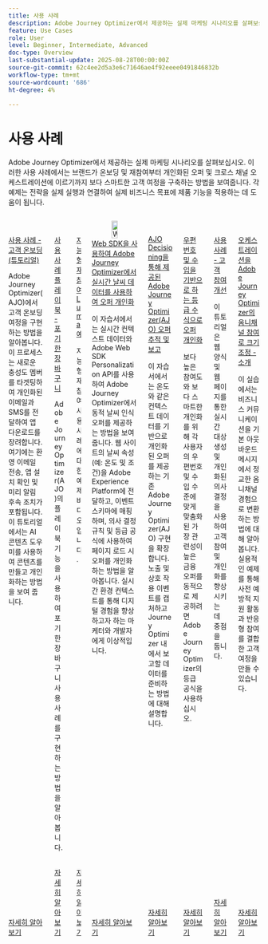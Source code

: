 ```yaml
---
title: 사용 사례
description: Adobe Journey Optimizer에서 제공하는 실제 마케팅 시나리오를 살펴보십시오. 이러한 사용 사례에서는 브랜드가 온보딩 및 재참여부터 개인화된 오퍼 및 크로스 채널 오케스트레이션에 이르기까지 보다 스마트한 고객 여정을 구축하는 방법을 보여줍니다. 각 예제는 전략을 실제 실행과 연결하여 실제 비즈니스 목표에 제품 기능을 적용하는 데 도움이 됩니다.
feature: Use Cases
role: User
level: Beginner, Intermediate, Advanced
doc-type: Overview
last-substantial-update: 2025-08-28T00:00:00Z
source-git-commit: 62c4ee2d5a3e6c71646ae4f92eeee0491846832b
workflow-type: tm+mt
source-wordcount: '686'
ht-degree: 4%

---
```



# 사용 사례

Adobe Journey Optimizer에서 제공하는 실제 마케팅 시나리오를 살펴보십시오. 이러한 사용 사례에서는 브랜드가 온보딩 및 재참여부터 개인화된 오퍼 및 크로스 채널 오케스트레이션에 이르기까지 보다 스마트한 고객 여정을 구축하는 방법을 보여줍니다. 각 예제는 전략을 실제 실행과 연결하여 실제 비즈니스 목표에 제품 기능을 적용하는 데 도움이 됩니다.

<!-- CARDS
* https://experienceleague.adobe.com/ko/docs/journey-optimizer-learn/tutorials/use-cases/customer-onboarding
* https://experienceleague.adobe.com/ko/docs/journey-optimizer-learn/tutorials/use-cases/abandoned-cart
* https://experienceleague.adobe.com/ko/docs/experience-platform/rtcdp/use-cases/personalization-insights-engagement/use-cases-luma
* https://experienceleague.adobe.com/ko/docs/journey-optimizer-learn/personalizing-offers-with-real-time-weather-data/introduction
* https://experienceleague.adobe.com/ko/docs/journey-optimizer-learn/reporting-on-ajo-od/introduction
* https://experienceleague.adobe.com/ko/docs/journey-optimizer-learn/personalizing-offers-with-ranking-formulas-based-on-user-zip-code-and-income/introduction
* https://experienceleague.adobe.com/ko/docs/journey-optimizer-learn/tutorials/use-cases/enhance-customer-engagement
* https://experienceleague.adobe.com/ko/docs/journey-optimizer-learn/scaling-orchestration-to-omnichannel-engagement/introduction
-->
<!-- START CARDS HTML - DO NOT MODIFY BY HAND -->
<div class="columns">
    <div class="column is-half-tablet is-half-desktop is-one-third-widescreen" aria-label="Use Case - Customer Onboarding (Tutorial)">
        <div class="card" style="height: 100%; display: flex; flex-direction: column; height: 100%;">
            <div class="card-image">
                <figure class="image x-is-16by9">
                    <a href="https://experienceleague.adobe.com/ko/docs/journey-optimizer-learn/tutorials/use-cases/customer-onboarding" title="사용 사례 - 고객 온보딩(튜토리얼)" target="_blank" rel="referrer">
                        <img class="is-bordered-r-small" src="https://video.tv.adobe.com/v/3440657/?format=jpeg&nocache=1756417587791&captions=kor" alt="사용 사례 - 고객 온보딩(튜토리얼)"
                             style="width: 100%; aspect-ratio: 16 / 9; object-fit: cover; overflow: hidden; display: block; margin: auto;">
                    </a>
                </figure>
            </div>
            <div class="card-content is-padded-small" style="display: flex; flex-direction: column; flex-grow: 1; justify-content: space-between;">
                <div class="top-card-content">
                    <p class="headline is-size-6 has-text-weight-bold">
                        <a href="https://experienceleague.adobe.com/ko/docs/journey-optimizer-learn/tutorials/use-cases/customer-onboarding" target="_blank" rel="referrer" title="사용 사례 - 고객 온보딩(튜토리얼)">사용 사례 - 고객 온보딩(튜토리얼)</a>
                    </p>
                    <p class="is-size-6">Adobe Journey Optimizer(AJO)에서 고객 온보딩 여정을 구현하는 방법을 알아봅니다​.이 프로세스는 새로운 충성도 멤버를 타겟팅하여 개인화된 이메일과 SMS를 전달하여 앱 다운로드를 장려합니다. ​여기에는 환영 이메일 전송, 앱 설치 확인 및 미리 알림 후속 조치가 포함됩니다. ​이 튜토리얼에서는 AI 콘텐츠 도우미를 사용하여 콘텐츠를 만들고 개인화하는 방법을 보여 줍니다.</p>
                </div>
                <a href="https://experienceleague.adobe.com/ko/docs/journey-optimizer-learn/tutorials/use-cases/customer-onboarding" target="_blank" rel="referrer" class="spectrum-Button spectrum-Button--outline spectrum-Button--primary spectrum-Button--sizeM" style="align-self: flex-start; margin-top: 1rem;">
                    <span class="spectrum-Button-label has-no-wrap has-text-weight-bold">자세히 알아보기</span>
                </a>
            </div>
        </div>
    </div>
    <div class="column is-half-tablet is-half-desktop is-one-third-widescreen" aria-label="Use Case Playbook - Abandoned shopping cart">
        <div class="card" style="height: 100%; display: flex; flex-direction: column; height: 100%;">
            <div class="card-image">
                <figure class="image x-is-16by9">
                    <a href="https://experienceleague.adobe.com/ko/docs/journey-optimizer-learn/tutorials/use-cases/abandoned-cart" title="사용 사례 플레이북 - 포기한 장바구니" target="_blank" rel="referrer">
                        <img class="is-bordered-r-small" src="https://video.tv.adobe.com/v/3443971/?format=jpeg&nocache=1756417587818&captions=kor" alt="사용 사례 플레이북 - 포기한 장바구니"
                             style="width: 100%; aspect-ratio: 16 / 9; object-fit: cover; overflow: hidden; display: block; margin: auto;">
                    </a>
                </figure>
            </div>
            <div class="card-content is-padded-small" style="display: flex; flex-direction: column; flex-grow: 1; justify-content: space-between;">
                <div class="top-card-content">
                    <p class="headline is-size-6 has-text-weight-bold">
                        <a href="https://experienceleague.adobe.com/ko/docs/journey-optimizer-learn/tutorials/use-cases/abandoned-cart" target="_blank" rel="referrer" title="사용 사례 플레이북 - 포기한 장바구니">사용 사례 플레이북 - 포기한 장바구니</a>
                    </p>
                    <p class="is-size-6">Adobe Journey Optimizer(AJO)의 플레이북 기능을 사용하여 포기한 장바구니 사용 사례를 구현하는 방법을 알아봅니다.</p>
                </div>
                <a href="https://experienceleague.adobe.com/ko/docs/journey-optimizer-learn/tutorials/use-cases/abandoned-cart" target="_blank" rel="referrer" class="spectrum-Button spectrum-Button--outline spectrum-Button--primary spectrum-Button--sizeM" style="align-self: flex-start; margin-top: 1rem;">
                    <span class="spectrum-Button-label has-no-wrap has-text-weight-bold">자세히 알아보기</span>
                </a>
            </div>
        </div>
    </div>
    <div class="column is-half-tablet is-half-desktop is-one-third-widescreen" aria-label="Intelligent Re-engagement Luma examples">
        <div class="card" style="height: 100%; display: flex; flex-direction: column; height: 100%;">
            <div class="card-image">
                <figure class="image x-is-16by9">
                    <a href="https://experienceleague.adobe.com/ko/docs/experience-platform/rtcdp/use-cases/personalization-insights-engagement/use-cases-luma" title="지능형 재참여 Luma 예" target="_blank" rel="referrer">
                        <img class="is-bordered-r-small" src="https://video.tv.adobe.com/v/3454280/?format=jpeg&nocache=1756417587792&captions=kor" alt="지능형 재참여 Luma 예"
                             style="width: 100%; aspect-ratio: 16 / 9; object-fit: cover; overflow: hidden; display: block; margin: auto;">
                    </a>
                </figure>
            </div>
            <div class="card-content is-padded-small" style="display: flex; flex-direction: column; flex-grow: 1; justify-content: space-between;">
                <div class="top-card-content">
                    <p class="headline is-size-6 has-text-weight-bold">
                        <a href="https://experienceleague.adobe.com/ko/docs/experience-platform/rtcdp/use-cases/personalization-insights-engagement/use-cases-luma" target="_blank" rel="referrer" title="지능형 재참여 Luma 예">지능형 재참여 Luma 예</a>
                    </p>
                    <p class="is-size-6">지능형 재참여 사용 사례에 대한 예제 비디오입니다.</p>
                </div>
                <a href="https://experienceleague.adobe.com/ko/docs/experience-platform/rtcdp/use-cases/personalization-insights-engagement/use-cases-luma" target="_blank" rel="referrer" class="spectrum-Button spectrum-Button--outline spectrum-Button--primary spectrum-Button--sizeM" style="align-self: flex-start; margin-top: 1rem;">
                    <span class="spectrum-Button-label has-no-wrap has-text-weight-bold">자세히 알아보기</span>
                </a>
            </div>
        </div>
    </div>
    <div class="column is-half-tablet is-half-desktop is-one-third-widescreen" aria-label="Personalizing Offers with Real-Time Weather Data in Adobe Journey Optimizer using Web SDK">
        <div class="card" style="height: 100%; display: flex; flex-direction: column; height: 100%;">
            <div class="card-image">
                <figure class="image x-is-16by9">
                    <a href="https://experienceleague.adobe.com/ko/docs/journey-optimizer-learn/personalizing-offers-with-real-time-weather-data/introduction" title="Web SDK을 사용하여 Adobe Journey Optimizer에서 실시간 날씨 데이터로 오퍼 개인화" target="_blank" rel="referrer">
                        <img class="is-bordered-r-small" src="https://experienceleague.adobe.com/ko/docs/journey-optimizer-learn/personalizing-offers-with-real-time-weather-data/introduction./media_11e634b7fcda118d76753129e5511697a1e5145de.png?width=400&format=png&optimize=medium" alt="Web SDK을 사용하여 Adobe Journey Optimizer에서 실시간 날씨 데이터로 오퍼 개인화"
                             style="width: 100%; aspect-ratio: 16 / 9; object-fit: cover; overflow: hidden; display: block; margin: auto;">
                    </a>
                </figure>
            </div>
            <div class="card-content is-padded-small" style="display: flex; flex-direction: column; flex-grow: 1; justify-content: space-between;">
                <div class="top-card-content">
                    <p class="headline is-size-6 has-text-weight-bold">
                        <a href="https://experienceleague.adobe.com/ko/docs/journey-optimizer-learn/personalizing-offers-with-real-time-weather-data/introduction" target="_blank" rel="referrer" title="Web SDK을 사용하여 Adobe Journey Optimizer에서 실시간 날씨 데이터로 오퍼 개인화">Web SDK을 사용하여 Adobe Journey Optimizer에서 실시간 날씨 데이터를 사용하여 오퍼 개인화</a>
                    </p>
                    <p class="is-size-6">이 자습서에서는 실시간 컨텍스트 데이터와 Adobe Web SDK Personalization API를 사용하여 Adobe Journey Optimizer에서 동적 날씨 인식 오퍼를 제공하는 방법을 보여줍니다. 웹 사이트의 날씨 속성(예: 온도 및 조건)을 Adobe Experience Platform에 전달하고, 이벤트 스키마에 매핑하며, 의사 결정 규칙 및 등급 공식에 사용하여 페이지 로드 시 오퍼를 개인화하는 방법을 알아봅니다. 실시간 환경 컨텍스트를 통해 디지털 경험을 향상하고자 하는 마케터와 개발자에게 이상적입니다.</p>
                </div>
                <a href="https://experienceleague.adobe.com/ko/docs/journey-optimizer-learn/personalizing-offers-with-real-time-weather-data/introduction" target="_blank" rel="referrer" class="spectrum-Button spectrum-Button--outline spectrum-Button--primary spectrum-Button--sizeM" style="align-self: flex-start; margin-top: 1rem;">
                    <span class="spectrum-Button-label has-no-wrap has-text-weight-bold">자세히 알아보기</span>
                </a>
            </div>
        </div>
    </div>
    <div class="column is-half-tablet is-half-desktop is-one-third-widescreen" aria-label="Track and Report Adobe Journey Optimizer (AJO) Offers delivered via AJO Decisioning">
        <div class="card" style="height: 100%; display: flex; flex-direction: column; height: 100%;">
            <div class="card-image">
                <figure class="image x-is-16by9">
                    <a href="https://experienceleague.adobe.com/ko/docs/journey-optimizer-learn/reporting-on-ajo-od/introduction" title="AJO Decisioning을 통해 제공된 Adobe Journey Optimizer(AJO) 오퍼 추적 및 보고" target="_blank" rel="referrer">
                        <img class="is-bordered-r-small" src="https://experienceleague.adobe.com/ko/docs/journey-optimizer-learn/reporting-on-ajo-od/introduction./media_1fb3a58c60be3873b773f9ba694350319c4b8dc4f.png?width=400&format=png&optimize=medium" alt="AJO Decisioning을 통해 제공된 Adobe Journey Optimizer(AJO) 오퍼 추적 및 보고"
                             style="width: 100%; aspect-ratio: 16 / 9; object-fit: cover; overflow: hidden; display: block; margin: auto;">
                    </a>
                </figure>
            </div>
            <div class="card-content is-padded-small" style="display: flex; flex-direction: column; flex-grow: 1; justify-content: space-between;">
                <div class="top-card-content">
                    <p class="headline is-size-6 has-text-weight-bold">
                        <a href="https://experienceleague.adobe.com/ko/docs/journey-optimizer-learn/reporting-on-ajo-od/introduction" target="_blank" rel="referrer" title="AJO Decisioning을 통해 제공된 Adobe Journey Optimizer(AJO) 오퍼 추적 및 보고">AJO Decisioning을 통해 제공된 Adobe Journey Optimizer(AJO) 오퍼 추적 및 보고</a>
                    </p>
                    <p class="is-size-6">이 자습서에서는 온도와 같은 컨텍스트 데이터를 기반으로 개인화된 오퍼를 제공하는 기존 Adobe Journey Optimizer(AJO) 구현을 확장합니다. 노출 및 상호 작용 이벤트를 캡처하고 Journey Optimizer 내에서 보고할 데이터를 준비하는 방법에 대해 설명합니다.</p>
                </div>
                <a href="https://experienceleague.adobe.com/ko/docs/journey-optimizer-learn/reporting-on-ajo-od/introduction" target="_blank" rel="referrer" class="spectrum-Button spectrum-Button--outline spectrum-Button--primary spectrum-Button--sizeM" style="align-self: flex-start; margin-top: 1rem;">
                    <span class="spectrum-Button-label has-no-wrap has-text-weight-bold">자세히 알아보기</span>
                </a>
            </div>
        </div>
    </div>
    <div class="column is-half-tablet is-half-desktop is-one-third-widescreen" aria-label="Personalize Offers with Ranking formulas Based on Zip Code and Income">
        <div class="card" style="height: 100%; display: flex; flex-direction: column; height: 100%;">
            <div class="card-image">
                <figure class="image x-is-16by9">
                    <a href="https://experienceleague.adobe.com/ko/docs/journey-optimizer-learn/personalizing-offers-with-ranking-formulas-based-on-user-zip-code-and-income/introduction" title="우편 번호 및 소득을 기반으로 하는 등급 수식으로 오퍼 개인화" target="_blank" rel="referrer">
                        <img class="is-bordered-r-small" src="https://cdn.experienceleague.adobe.com/thumb/exl-cards/tutorial.png" alt="우편 번호 및 소득을 기반으로 하는 등급 수식으로 오퍼 개인화"
                             style="width: 100%; aspect-ratio: 16 / 9; object-fit: cover; overflow: hidden; display: block; margin: auto;">
                    </a>
                </figure>
            </div>
            <div class="card-content is-padded-small" style="display: flex; flex-direction: column; flex-grow: 1; justify-content: space-between;">
                <div class="top-card-content">
                    <p class="headline is-size-6 has-text-weight-bold">
                        <a href="https://experienceleague.adobe.com/ko/docs/journey-optimizer-learn/personalizing-offers-with-ranking-formulas-based-on-user-zip-code-and-income/introduction" target="_blank" rel="referrer" title="우편 번호 및 소득을 기반으로 하는 등급 수식으로 오퍼 개인화">우편 번호 및 수입을 기반으로 하는 등급 수식으로 오퍼 개인화</a>
                    </p>
                    <p class="is-size-6">보다 높은 참여도와 보다 스마트한 개인화를 위해 각 사용자의 우편번호 및 수입 수준에 맞게 맞춤화된 가장 관련성이 높은 금융 오퍼를 동적으로 제공하려면 Adobe Journey Optimizer의 등급 공식을 사용하십시오.</p>
                </div>
                <a href="https://experienceleague.adobe.com/ko/docs/journey-optimizer-learn/personalizing-offers-with-ranking-formulas-based-on-user-zip-code-and-income/introduction" target="_blank" rel="referrer" class="spectrum-Button spectrum-Button--outline spectrum-Button--primary spectrum-Button--sizeM" style="align-self: flex-start; margin-top: 1rem;">
                    <span class="spectrum-Button-label has-no-wrap has-text-weight-bold">자세히 알아보기</span>
                </a>
            </div>
        </div>
    </div>
    <div class="column is-half-tablet is-half-desktop is-one-third-widescreen" aria-label="Use Case - Enhance customer engagement">
        <div class="card" style="height: 100%; display: flex; flex-direction: column; height: 100%;">
            <div class="card-image">
                <figure class="image x-is-16by9">
                    <a href="https://experienceleague.adobe.com/ko/docs/journey-optimizer-learn/tutorials/use-cases/enhance-customer-engagement" title="사용 사례 - 고객 참여 개선" target="_blank" rel="referrer">
                        <img class="is-bordered-r-small" src="https://cdn.experienceleague.adobe.com/thumb/exl-cards/tutorial.png" alt="사용 사례 - 고객 참여 개선"
                             style="width: 100%; aspect-ratio: 16 / 9; object-fit: cover; overflow: hidden; display: block; margin: auto;">
                    </a>
                </figure>
            </div>
            <div class="card-content is-padded-small" style="display: flex; flex-direction: column; flex-grow: 1; justify-content: space-between;">
                <div class="top-card-content">
                    <p class="headline is-size-6 has-text-weight-bold">
                        <a href="https://experienceleague.adobe.com/ko/docs/journey-optimizer-learn/tutorials/use-cases/enhance-customer-engagement" target="_blank" rel="referrer" title="사용 사례 - 고객 참여 개선">사용 사례 - 고객 참여 개선</a>
                    </p>
                    <p class="is-size-6">이 튜토리얼은 웹 양식 및 웹 페이지를 통한 실시간 대상 생성 및 개인화된 의사 결정을 사용하여 고객 참여 및 개인화를 향상시키는 데 중점을 둡니다.</p>
                </div>
                <a href="https://experienceleague.adobe.com/ko/docs/journey-optimizer-learn/tutorials/use-cases/enhance-customer-engagement" target="_blank" rel="referrer" class="spectrum-Button spectrum-Button--outline spectrum-Button--primary spectrum-Button--sizeM" style="align-self: flex-start; margin-top: 1rem;">
                    <span class="spectrum-Button-label has-no-wrap has-text-weight-bold">자세히 알아보기</span>
                </a>
            </div>
        </div>
    </div>
    <div class="column is-half-tablet is-half-desktop is-one-third-widescreen" aria-label="Scaling orchestration to omnichannel engagement in Adobe Journey Optimizer - Introduction">
        <div class="card" style="height: 100%; display: flex; flex-direction: column; height: 100%;">
            <div class="card-image">
                <figure class="image x-is-16by9">
                    <a href="https://experienceleague.adobe.com/ko/docs/journey-optimizer-learn/scaling-orchestration-to-omnichannel-engagement/introduction" title="Adobe Journey Optimizer에서 오케스트레이션을 옴니채널 참여로 확장 - 소개" target="_blank" rel="referrer">
                        <img class="is-bordered-r-small" src="https://video.tv.adobe.com/v/3457828/?format=jpeg&nocache=1756417587802" alt="Adobe Journey Optimizer에서 오케스트레이션을 옴니채널 참여로 확장 - 소개"
                             style="width: 100%; aspect-ratio: 16 / 9; object-fit: cover; overflow: hidden; display: block; margin: auto;">
                    </a>
                </figure>
            </div>
            <div class="card-content is-padded-small" style="display: flex; flex-direction: column; flex-grow: 1; justify-content: space-between;">
                <div class="top-card-content">
                    <p class="headline is-size-6 has-text-weight-bold">
                        <a href="https://experienceleague.adobe.com/ko/docs/journey-optimizer-learn/scaling-orchestration-to-omnichannel-engagement/introduction" target="_blank" rel="referrer" title="Adobe Journey Optimizer에서 오케스트레이션을 옴니채널 참여로 확장 - 소개">오케스트레이션을 Adobe Journey Optimizer의 옴니채널 참여로 크기 조정 - 소개</a>
                    </p>
                    <p class="is-size-6">이 실습에서는 비즈니스 커뮤니케이션을 기본 아웃바운드 메시지에서 정교한 옴니채널 경험으로 변환하는 방법에 대해 알아봅니다. 실용적인 예제를 통해 사전 예방적 지원 활동과 반응형 참여를 결합한 고객 여정을 만들 수 있습니다.</p>
                </div>
                <a href="https://experienceleague.adobe.com/ko/docs/journey-optimizer-learn/scaling-orchestration-to-omnichannel-engagement/introduction" target="_blank" rel="referrer" class="spectrum-Button spectrum-Button--outline spectrum-Button--primary spectrum-Button--sizeM" style="align-self: flex-start; margin-top: 1rem;">
                    <span class="spectrum-Button-label has-no-wrap has-text-weight-bold">자세히 알아보기</span>
                </a>
            </div>
        </div>
    </div>
</div>
<!-- END CARDS HTML - DO NOT MODIFY BY HAND -->
